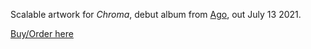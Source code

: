 <!--
title: Artwork for Chroma by Ago
year: 2021
version: v001
-->
Scalable artwork for *Chroma*, debut album from [Ago](https://ago-band.info/music/), out July 13 2021.

[Buy/Order here](https://ago-band.bandcamp.com/)
